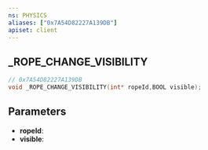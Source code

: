 ```yaml
---
ns: PHYSICS
aliases: ["0x7A54D82227A139DB"]
apiset: client
---
```

## _ROPE_CHANGE_VISIBILITY

```c
// 0x7A54D82227A139DB
void _ROPE_CHANGE_VISIBILITY(int* ropeId,BOOL visible);
```


## Parameters
* **ropeId**:
* **visible**: